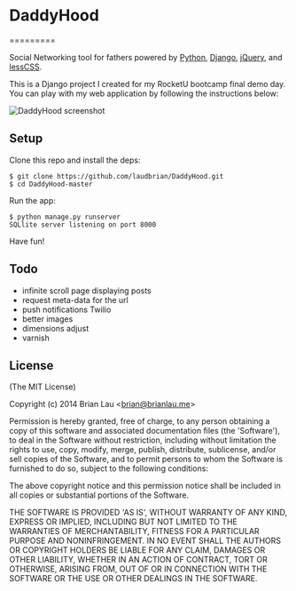 # DaddyHood
=========

Social Networking tool for fathers powered by [Python](http://www.python.org/), [Django](https://www.djangoproject.com/), [jQuery](http://jquery.com/), and [lessCSS](http://lesscss.org/).
  

This is a Django project I created for my RocketU bootcamp final demo day. You can play with my web application by following the instructions below:


  ![DaddyHood screenshot](http://www.brianlau.me/b/images/mainlogo.png) 

## Setup

  Clone this repo and install the deps:

```
$ git clone https://github.com/laudbrian/DaddyHood.git
$ cd DaddyHood-master
```

  Run the app:

```
$ python manage.py runserver
SQLlite server listening on port 8000
```

Have fun!


## Todo

  - infinite scroll page displaying posts
  - request meta-data for the url 
  - push notifications Twilio
  - better images
  - dimensions adjust
  - varnish

## License 

(The MIT License)

Copyright (c) 2014 Brian Lau &lt;brian@brianlau.me&gt;

Permission is hereby granted, free of charge, to any person obtaining
a copy of this software and associated documentation files (the
'Software'), to deal in the Software without restriction, including
without limitation the rights to use, copy, modify, merge, publish,
distribute, sublicense, and/or sell copies of the Software, and to
permit persons to whom the Software is furnished to do so, subject to
the following conditions:

The above copyright notice and this permission notice shall be
included in all copies or substantial portions of the Software.

THE SOFTWARE IS PROVIDED 'AS IS', WITHOUT WARRANTY OF ANY KIND,
EXPRESS OR IMPLIED, INCLUDING BUT NOT LIMITED TO THE WARRANTIES OF
MERCHANTABILITY, FITNESS FOR A PARTICULAR PURPOSE AND NONINFRINGEMENT.
IN NO EVENT SHALL THE AUTHORS OR COPYRIGHT HOLDERS BE LIABLE FOR ANY
CLAIM, DAMAGES OR OTHER LIABILITY, WHETHER IN AN ACTION OF CONTRACT,
TORT OR OTHERWISE, ARISING FROM, OUT OF OR IN CONNECTION WITH THE
SOFTWARE OR THE USE OR OTHER DEALINGS IN THE SOFTWARE.

